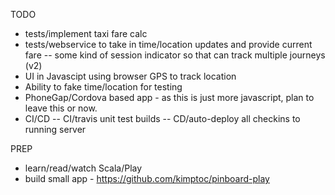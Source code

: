 TODO 

- tests/implement taxi fare calc
- tests/webservice to take in time/location updates and provide current fare
-- some kind of session indicator so that can track multiple journeys (v2)
- UI in Javascipt using browser GPS to track location
- Ability to fake time/location for testing
- PhoneGap/Cordova based app - as this is just more javascript, plan to leave this or now.
- CI/CD
-- CI/travis unit test builds
-- CD/auto-deploy all checkins to running server

PREP

- learn/read/watch Scala/Play
- build small app - https://github.com/kimptoc/pinboard-play